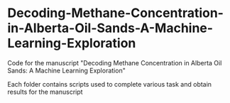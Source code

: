 # Decoding-Methane-Concentration-in-Alberta-Oil-Sands-A-Machine-Learning-Exploration
Code for the manuscript "Decoding Methane Concentration in Alberta Oil Sands: A Machine Learning Exploration"

Each folder contains scripts used to complete various task and obtain results for the manuscript 
